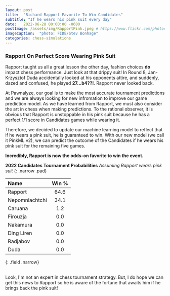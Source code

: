 ```yaml
---
layout: post
title:  "Richard Rapport Favorite To Win Candidates"
subtitle: "If he wears his pink suit every day"
date:   2022-06-28 00:00:00 -0600
postImage: /assets/img/RapportPink.jpeg # https://www.flickr.com/photos/fide/51782665101/
imageCaption:  "photo: FIDE/Stev Bonhage"
categories: chess-simulations
---
```


<!-- <script src="https://cdn.plot.ly/plotly-latest.min.js"></script>  -->

<style>
    .field td {padding: 3px 3px; }
    .field th {padding: 3px 3px; }
    .narrow {width: 50%; margin: auto;}
    .post-header{
        margin-bottom: 10px;
    }
    .post-title{
        margin-bottom: 10px;
    }
    .pad{
        padding: 5px;
    }
.postImage {
  display: block;
  text-align: center;
  margin-left: auto;
  margin-right: auto;
  font-size: 12px;
  max-height: 400px;
  padding-top: 0px;
}

.postImage img {
  height: auto;
  max-height: 400px;
}

.caption {
  display: block;
  text-align: center;
  margin-left: auto;
  margin-right: auto;
  font-size: 12px;
}
</style>

### Rapport On Perfect Score Wearing Pink Suit

Rapport taught us all a great lesson the other day, fashion choices **do** impact chess performance. Just look at that drippy suit! In Round 8, Jan-Krzysztof Duda accidentally looked at his opponents attire, and suddenly, dazed and confused, he played **27...b4??!**. Rapport never looked back.

At Pawnalyze, our goal is to make the most accurate tournament predictions and we are always looking for new infromation to improve our game prediction model. As we have learned from Rapport, we must also consider the art in chess when making predictions. To the rational observer, it is obvious that Rapport is unstoppable in his pink suit because he has a perfect 1/1 score in Candidates games while wearing it.

Therefore, we decided to update our machine learning model to reflect that if he wears a pink suit, he is guaranteed to win. With our new model (we call it PinkML v2), we can predict the outcome of the Candidates if he wears his pink suit for the remaining five games.

**Incredibly, Rapport is now the odds-on favorite to win the event.**


**2022 Candidates Tournament Probabilities**
*Assuming Rapport wears pink suit*
{: .narrow .pad}

| Name           |  Win %|
|:---------------|:-----:|
| Rapport        |  64.6 |
| Nepomniachtchi |  34.1 |
| Caruana        |   1.2 |
| Firouzja       |   0.0 |
| Nakamura       |   0.0 |
| Ding Liren     |   0.0 |
| Radjabov       |   0.0 |
| Duda           |   0.0 |
{: .field .narrow}

<br>
Look, I'm not an expert in chess tournament strategy. But, I do hope we can get this news to Rapport so he is aware of the fortune that awaits him if he brings back the pink suit!


[ml]: https://pawnalyze.com/tournament/2022/02/27/Elo-Rating-Accuracy-Is-Machine-Learning-Better.html
[cand]: https://github.com/cmwetherell/cmwetherell.github.io/blob/main/chessSim/candidatesTorunament.py
[git]: https://github.com/cmwetherell/cmwetherell.github.io/blob/main/chessSim/